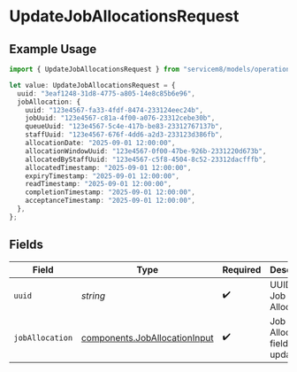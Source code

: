 # UpdateJobAllocationsRequest

## Example Usage

```typescript
import { UpdateJobAllocationsRequest } from "servicem8/models/operations";

let value: UpdateJobAllocationsRequest = {
  uuid: "3eaf1248-31d8-4775-a805-14e8c85b6e96",
  jobAllocation: {
    uuid: "123e4567-fa33-4fdf-8474-233124eec24b",
    jobUuid: "123e4567-c81a-4f00-a076-23312cebe30b",
    queueUuid: "123e4567-5c4e-417b-be83-23312767137b",
    staffUuid: "123e4567-676f-4dd6-a2d3-233123d386fb",
    allocationDate: "2025-09-01 12:00:00",
    allocationWindowUuid: "123e4567-0f00-47be-926b-2331220d673b",
    allocatedByStaffUuid: "123e4567-c5f8-4504-8c52-23312dacfffb",
    allocatedTimestamp: "2025-09-01 12:00:00",
    expiryTimestamp: "2025-09-01 12:00:00",
    readTimestamp: "2025-09-01 12:00:00",
    completionTimestamp: "2025-09-01 12:00:00",
    acceptanceTimestamp: "2025-09-01 12:00:00",
  },
};
```

## Fields

| Field                                                                          | Type                                                                           | Required                                                                       | Description                                                                    |
| ------------------------------------------------------------------------------ | ------------------------------------------------------------------------------ | ------------------------------------------------------------------------------ | ------------------------------------------------------------------------------ |
| `uuid`                                                                         | *string*                                                                       | :heavy_check_mark:                                                             | UUID of the Job Allocation                                                     |
| `jobAllocation`                                                                | [components.JobAllocationInput](../../models/components/joballocationinput.md) | :heavy_check_mark:                                                             | Job Allocation fields to update                                                |
